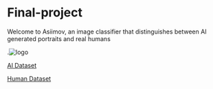 # Final-project


Welcome to Asiimov, an image classifier that distinguishes between AI generated portraits and real humans


.![logo](https://user-images.githubusercontent.com/80819154/223769275-0ac34fb7-32e8-4ad5-bba3-9b72eae25a2d.jpg)




[AI Dataset](https://www.kaggle.com/datasets/dullaz/1m-ai-generated-faces-128x128?select=fake_faces_dataset)


[Human Dataset](https://www.kaggle.com/datasets/ashwingupta3012/human-faces)
